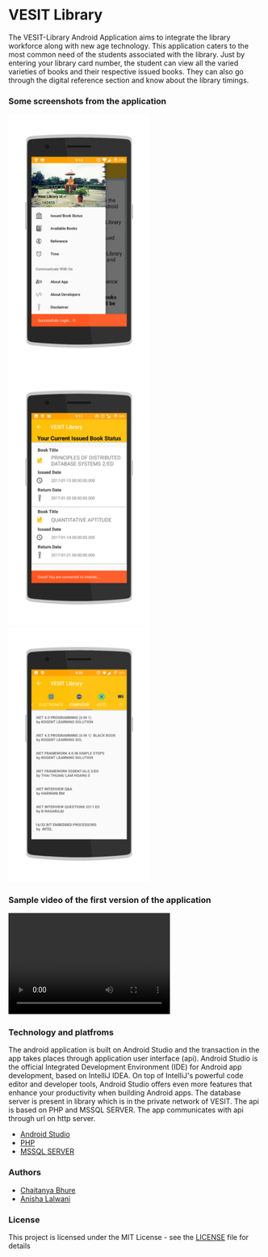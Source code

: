 # VESIT Library

The VESIT-Library Android Application aims to integrate the library workforce along with new age technology. This application caters to the most common need of the students associated with the library. Just by entering your library card number, the student can view all the varied varieties of books and their respective issued books. 
They can also go through the digital reference section and know about the library timings.

### Some screenshots from the application

<p float="left">
<img src="https://github.com/chaitubhure/VESIT-Library/blob/master/vesit_navigationpage.png" width="280">
<img src="https://github.com/chaitubhure/VESIT-Library/blob/master/vesit_issuedbook.png" width="280">
<img src="https://github.com/chaitubhure/VESIT-Library/blob/master/vesit_booklist.png" width="280">
                                                                                                  </p>

### Sample video of the first version of the application

<video src="https://www.youtube.com/watch?v=Xazd1doCDnE&feature=youtu.be" width="320" height="200" controls preload></video>

### Technology and platfroms

The android application is built on Android Studio and the transaction in the app takes places through application user interface (api). Android Studio is the official Integrated Development Environment (IDE) for Android app development, based on IntelliJ IDEA. On top of IntelliJ's powerful code editor and developer tools, Android Studio offers even more features that enhance your productivity when building Android apps. The database server is present in library which is in the private network of VESIT.  The api is based on PHP and MSSQL SERVER. The app communicates with api through url on http server.

* [Android Studio](https://developer.android.com/studio)
* [PHP](https://www.php.net/)
* [MSSQL SERVER](https://www.microsoft.com/en-us/sql-server/sql-server-downloads)

### Authors

* [Chaitanya Bhure](https://github.com/chaitubhure)
* [Anisha Lalwani](https://github.com/anishalalwani)

### License

This project is licensed under the MIT License - see the [LICENSE](https://github.com/chaitubhure/HARRISON_tagprediction/blob/master/LICENSE) file for details

